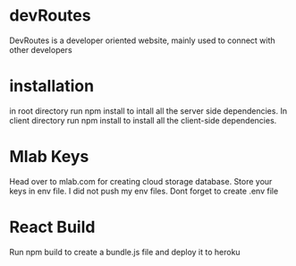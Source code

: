 # devRoutes
DevRoutes is a developer oriented website, mainly used to connect with other developers

# installation
in root directory run npm install to intall all the server side dependencies. In client directory run npm install to install all the client-side dependencies.

# Mlab Keys
Head over to mlab.com for creating cloud storage database. Store your keys in env file. I did not push my env files. Dont forget to create .env file

# React Build
Run npm build to create a bundle.js file and deploy it to heroku
